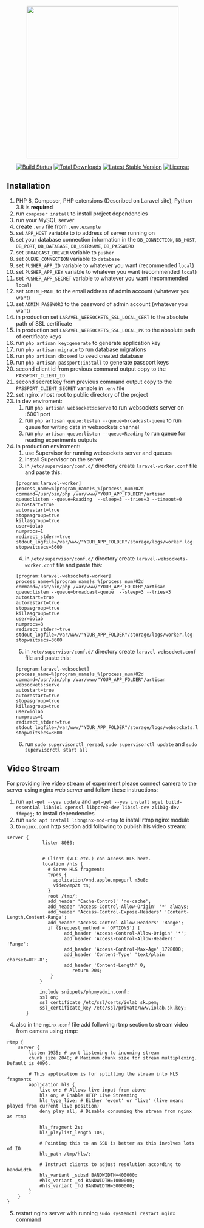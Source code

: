 <p align="center"><a href="https://laravel.com" target="_blank"><img src="https://raw.githubusercontent.com/laravel/art/master/logo-lockup/5%20SVG/2%20CMYK/1%20Full%20Color/laravel-logolockup-cmyk-red.svg" width="400"></a></p>

<p align="center">
<a href="https://travis-ci.org/laravel/framework"><img src="https://travis-ci.org/laravel/framework.svg" alt="Build Status"></a>
<a href="https://packagist.org/packages/laravel/framework"><img src="https://img.shields.io/packagist/dt/laravel/framework" alt="Total Downloads"></a>
<a href="https://packagist.org/packages/laravel/framework"><img src="https://img.shields.io/packagist/v/laravel/framework" alt="Latest Stable Version"></a>
<a href="https://packagist.org/packages/laravel/framework"><img src="https://img.shields.io/packagist/l/laravel/framework" alt="License"></a>
</p>

## Installation

1. PHP 8, Composer, PHP extensions (Described on Laravel site), Python 3.8 is **required**
2. run ```composer install``` to install project dependencies
3. run your MySQL server
4. create ```.env``` file from ```.env.example```
5. set ```APP_HOST``` variable to ip address of server running on
6. set your database connection information in the ```DB_CONNECTION```, ```DB_HOST```, ```DB_PORT```, ```DB_DATABASE```, ```DB_USERNAME```, ```DB_PASSWORD```
7. set ```BROADCAST_DRIVER``` variable to ```pusher```
8. set ```QUEUE_CONNECTION``` variable to ```database```
9. set ```PUSHER_APP_ID``` variable to whatever you want (recommended ```local```)
10. set ```PUSHER_APP_KEY``` variable to whatever you want (recommended ```local```)
11. set ```PUSHER_APP_SECRET``` variable to whatever you want (recommended ```local```)
12. set ```ADMIN_EMAIL``` to the email address of admin account (whatever you want)
13. set ```ADMIN_PASSWORD``` to the password of admin account (whatever you want)
14. in production set ```LARAVEL_WEBSOCKETS_SSL_LOCAL_CERT``` to the absolute path of SSL certificate
15. in production set ```LARAVEL_WEBSOCKETS_SSL_LOCAL_PK``` to the absolute path of certificate keys
16. run ```php artisan key:generate``` to generate application key
17. run ```php artisan migrate``` to run database migrations
18. run ```php artisan db:seed``` to seed created database
19. run ```php artisan passport:install``` to generate passport keys
20. second client id from previous command output copy to the ```PASSPORT_CLIENT_ID``` 
21. second secret key from previous command output copy to the ```PASSPORT_CLIENT_SECRET``` variable in ```.env``` file
22. set nginx vhost root to public directory of the project
23. in dev enviroment:
    1. run ```php artisan websockets:serve``` to run websockets server on :6001 port
    2. run ```php artisan queue:listen --queue=broadcast-queue``` to run queue for writing data in websockets channel
    3. run ```php artisan queue:listen --queue=Reading``` to run queue for reading experiments outputs
24. in production enviroment:
    1. use Supervisor for running websockets server and queues
    2. install Supervisor on the server
    3. in ```/etc/supervisor/conf.d/``` directory create ```laravel-worker.conf``` file and paste this:
    ```
    [program:laravel-worker]
    process_name=%(program_name)s_%(process_num)02d
    command=/usr/bin/php /var/www/"YOUR_APP_FOLDER"/artisan queue:listen --queue=Reading  --sleep=3 --tries=3 --timeout=0
    autostart=true
    autorestart=true
    stopasgroup=true
    killasgroup=true
    user=iolab
    numprocs=1
    redirect_stderr=true
    stdout_logfile=/var/www/"YOUR_APP_FOLDER"/storage/logs/worker.log
    stopwaitsecs=3600
    ```
    4. in ```/etc/supervisor/conf.d/``` directory create ```laravel-websockets-worker.conf``` file and paste this:
    ```
    [program:laravel-websockets-worker]
    process_name=%(program_name)s_%(process_num)02d
    command=/usr/bin/php /var/www/"YOUR_APP_FOLDER"/artisan queue:listen --queue=broadcast-queue  --sleep=3 --tries=3
    autostart=true
    autorestart=true
    stopasgroup=true
    killasgroup=true
    user=iolab
    numprocs=8
    redirect_stderr=true
    stdout_logfile=/var/www/"YOUR_APP_FOLDER"/storage/logs/worker.log
    stopwaitsecs=3600
    ```
    5. in ```/etc/supervisor/conf.d/``` directory create ```laravel-websocket.conf``` file and paste this:
    ```
    [program:laravel-websocket]
    process_name=%(program_name)s_%(process_num)02d
    command=/usr/bin/php /var/www/"YOUR_APP_FOLDER"/artisan websockets:serve
    autostart=true
    autorestart=true
    stopasgroup=true
    killasgroup=true
    user=iolab
    numprocs=1
    redirect_stderr=true
    stdout_logfile=/var/www/"YOUR_APP_FOLDER"/storage/logs/websockets.log
    stopwaitsecs=3600
    ```
    6. run ```sudo supervisorctl reread```, ```sudo supervisorctl update``` and ```sudo supervisorctl
       start all```

## Video Stream

For providing live video stream of experiment please connect camera to the server using nginx web server and follow these instructions:
1. run ```apt-get --yes update``` and ```apt-get --yes install wget build-essential libaio1 openssl libpcre3-dev libssl-dev zlib1g-dev ffmpeg;``` to install dependencies
2. run ```sudo apt install libnginx-mod-rtmp``` to install rtmp nginx module
3. to `nginx.conf` http section add following to publish hls video stream:
```
server {  
             listen 8080;

         
             # Client (VLC etc.) can access HLS here.
             location /hls {
               # Serve HLS fragments
               types {
                 application/vnd.apple.mpegurl m3u8;
                 video/mp2t ts;
               }
               root /tmp/;
               add_header 'Cache-Control' 'no-cache';
               add_header 'Access-Control-Allow-Origin' '*' always;
               add_header 'Access-Control-Expose-Headers' 'Content-Length,Content-Range';
               add_header 'Access-Control-Allow-Headers' 'Range';
               if ($request_method = 'OPTIONS') {
                     add_header 'Access-Control-Allow-Origin' '*';
                     add_header 'Access-Control-Allow-Headers' 'Range';
                     add_header 'Access-Control-Max-Age' 1728000;
                     add_header 'Content-Type' 'text/plain charset=UTF-8';
                     add_header 'Content-Length' 0;
                        return 204;
                }
            }

            include snippets/phpmyadmin.conf;
            ssl on;
            ssl_certificate /etc/ssl/certs/iolab_sk.pem;
            ssl_certificate_key /etc/ssl/private/www.iolab.sk.key;
       }  
```
4. also in tne ```nginx.conf``` file add following rtmp section to stream video from camera using rtmp:
```
rtmp {
    server {
        listen 1935; # port listening to incoming stream
        chunk_size 2048; # Maximum chunk size for stream multiplexing. Default is 4096.

        # This application is for splitting the stream into HLS fragments
        application hls {
            live on; # Allows live input from above
            hls on; # Enable HTTP Live Streaming
            hls_type live; # Either 'event' or 'live' (live means played from current live position)
            deny play all; # Disable consuming the stream from nginx as rtmp

            hls_fragment 2s;
            hls_playlist_length 10s;

            # Pointing this to an SSD is better as this involves lots of IO
            hls_path /tmp/hls/;
            
            # Instruct clients to adjust resolution according to bandwidth
            hls_variant _subsd BANDWIDTH=400000;
            #hls_variant _sd BANDWIDTH=1000000;
            #hls_variant _hd BANDWIDTH=5000000;
        }
    }
}
```
5. restart nginx server with running ```sudo systemctl restart nginx``` command
